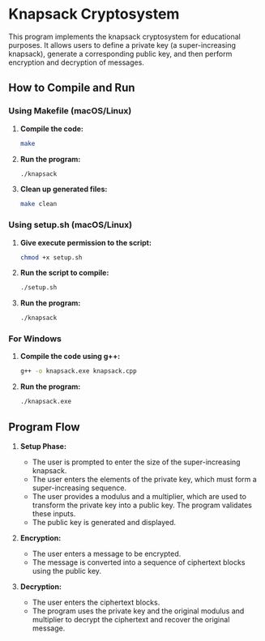 # Knapsack Cryptosystem

This program implements the knapsack cryptosystem for educational purposes. It allows users to define a private key (a super-increasing knapsack), generate a corresponding public key, and then perform encryption and decryption of messages.

## How to Compile and Run

### Using Makefile (macOS/Linux)

1.  **Compile the code:**
    ```bash
    make
    ```
2.  **Run the program:**
    ```bash
    ./knapsack
    ```
3.  **Clean up generated files:**
    ```bash
    make clean
    ```

### Using setup.sh (macOS/Linux)

1.  **Give execute permission to the script:**
    ```bash
    chmod +x setup.sh
    ```
2.  **Run the script to compile:**
    ```bash
    ./setup.sh
    ```
3.  **Run the program:**
    ```bash
    ./knapsack
    ```

### For Windows

1.  **Compile the code using g++:**
    ```bash
    g++ -o knapsack.exe knapsack.cpp
    ```
2.  **Run the program:**
    ```bash
    ./knapsack.exe
    ```

## Program Flow

1.  **Setup Phase:**
    *   The user is prompted to enter the size of the super-increasing knapsack.
    *   The user enters the elements of the private key, which must form a super-increasing sequence.
    *   The user provides a modulus and a multiplier, which are used to transform the private key into a public key. The program validates these inputs.
    *   The public key is generated and displayed.

2.  **Encryption:**
    *   The user enters a message to be encrypted.
    *   The message is converted into a sequence of ciphertext blocks using the public key.

3.  **Decryption:**
    *   The user enters the ciphertext blocks.
    *   The program uses the private key and the original modulus and multiplier to decrypt the ciphertext and recover the original message.
